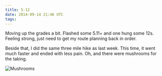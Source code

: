 ```yaml
---
title: 5-12
date: 2014-09-14 21:46 UTC
tags:
---
```


Moving up the grades a bit. Flashed some 5.11+ and one hung some 12s. Feeling strong, just need to get my route planning back in order. 

Beside that, I did the same three mile hike as last week. This time, it went much faster and ended with less pain. Oh, and there were mushrooms for the taking.

<img src="images/placeholder.svg" data-src="images/mushrooms.jpg" alt="Mushrooms" />